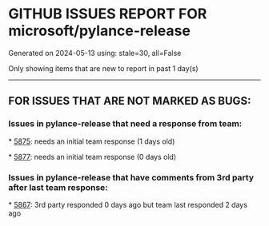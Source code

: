 
# GITHUB ISSUES REPORT FOR microsoft/pylance-release


Generated on 2024-05-13 using: stale=30, all=False


Only showing items that are new to report in past 1 day(s)


---

## FOR ISSUES THAT ARE NOT MARKED AS BUGS:


### Issues in pylance-release that need a response from team:


\* [5875](https://github.com/microsoft/pylance-release/issues/5875 "Pylance 在过去 3 分钟内崩溃了 5 次。Pylance 不会重新启动。有关详细信息，请参阅输出"): needs an initial team response (1 days old)

\* [5877](https://github.com/microsoft/pylance-release/issues/5877 "Syntax highlighting works differently in the last curly brackets in f-strings"): needs an initial team response (0 days old)

### Issues in pylance-release that have comments from 3rd party after last team response:


\* [5867](https://github.com/microsoft/pylance-release/issues/5867 "Pylance doesn't stop analyzing files"): 3rd party responded 0 days ago but team last responded 2 days ago
